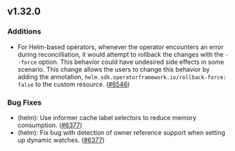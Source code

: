 ## v1.32.0

### Additions

- For Helm-based operators, whenever the operator encounters an  error during reconcilliation, it would attempt to rollback the changes with the `--force` option. This behavior could have  undesired side effects in some scenario.
This change allows the users to change this behavior by adding the  annotation, `helm.sdk.operatorframework.io/rollback-force: false`
 to the custom resource. ([#6546](https://github.com/operator-framework/operator-sdk/pull/6546))

### Bug Fixes

- (helm): Use informer cache label selectors to reduce memory consumption. ([#6377](https://github.com/operator-framework/operator-sdk/pull/6377))
- (helm): Fix bug with detection of owner reference support when setting up dynamic watches. ([#6377](https://github.com/operator-framework/operator-sdk/pull/6377))
